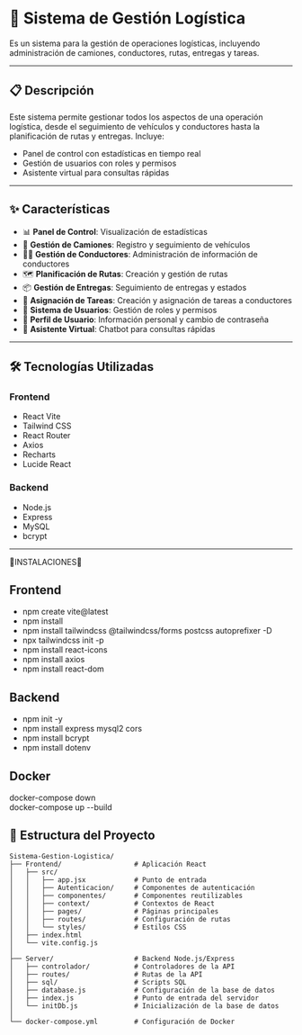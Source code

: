 # 🚛 Sistema de Gestión Logística

Es un sistema para la gestión de operaciones logísticas, incluyendo administración de camiones, conductores, rutas, entregas y tareas.

---

## 📋 Descripción

Este sistema permite gestionar todos los aspectos de una operación logística, desde el seguimiento de vehículos y conductores hasta la planificación de rutas y entregas. Incluye:

- Panel de control con estadísticas en tiempo real  
- Gestión de usuarios con roles y permisos  
- Asistente virtual para consultas rápidas

---

## ✨ Características

- 📊 **Panel de Control**: Visualización de estadísticas 
- 🚚 **Gestión de Camiones**: Registro y seguimiento de vehículos  
- 👨‍✈️ **Gestión de Conductores**: Administración de información de conductores  
- 🗺️ **Planificación de Rutas**: Creación y gestión de rutas  
- 📦 **Gestión de Entregas**: Seguimiento de entregas y estados  
- 📝 **Asignación de Tareas**: Creación y asignación de tareas a conductores  
- 👥 **Sistema de Usuarios**: Gestión de roles y permisos  
- 👤 **Perfil de Usuario**: Información personal y cambio de contraseña  
- 🤖 **Asistente Virtual**: Chatbot para consultas rápidas

---

## 🛠️ Tecnologías Utilizadas

### Frontend

- React Vite  
- Tailwind CSS  
- React Router  
- Axios  
- Recharts  
- Lucide React

### Backend

- Node.js  
- Express  
- MySQL  
- bcrypt

---

   🚀INSTALACIONES🚀

## Frontend
 -  npm create vite@latest                                            
 -  npm install                                                       
 -  npm install tailwindcss @tailwindcss/forms postcss autoprefixer -D  
 -  npx tailwindcss init -p
 -  npm install react-icons                                          
 -  npm install axios                                                
 -  npm install react-dom                                            
## Backend
 - npm init -y                           
 - npm install express mysql2 cors      
 - npm install bcrypt                   
-  npm install dotenv                   


## Docker
  docker-compose down         
  docker-compose up --build   



## 📁 Estructura del Proyecto

```plaintext
Sistema-Gestion-Logistica/
├── Frontend/                  # Aplicación React
│   ├── src/
│   │   ├── app.jsx            # Punto de entrada
│   │   ├── Autenticacion/     # Componentes de autenticación
│   │   ├── componentes/       # Componentes reutilizables
│   │   ├── context/           # Contextos de React
│   │   ├── pages/             # Páginas principales
│   │   ├── routes/            # Configuración de rutas
│   │   └── styles/            # Estilos CSS
│   ├── index.html
│   └── vite.config.js
│
├── Server/                    # Backend Node.js/Express
│   ├── controlador/           # Controladores de la API
│   ├── routes/                # Rutas de la API
│   ├── sql/                   # Scripts SQL
│   ├── database.js            # Configuración de la base de datos
│   ├── index.js               # Punto de entrada del servidor
│   └── initDb.js              # Inicialización de la base de datos
│
└── docker-compose.yml         # Configuración de Docker
